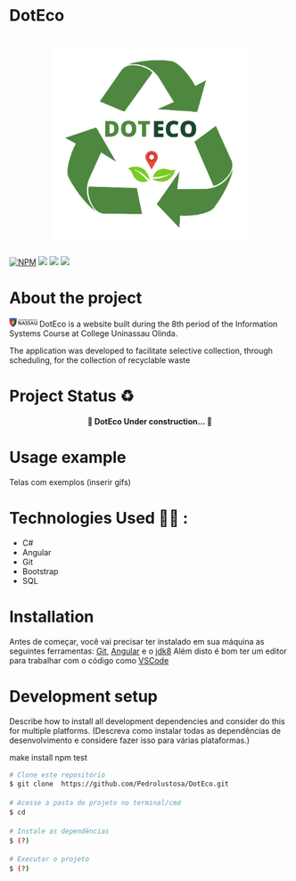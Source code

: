 # DotEco
<h1 align="center"> 
<img src="Alvaro/assets/Img/Logo_DotEco.png" width="350px" height= "350px">
</h1>

[![NPM](https://img.shields.io/npm/l/react)](https://github.com/AlvaroLauriano/DotEco_Readme/blob/main/LICENSE) ![ ](https://img.shields.io/badge/website-DOTECO-COLOR) ![ ](https://img.shields.io/badge/Sustainability-COLOR) ![ ](https://img.shields.io/badge/Recycling-COLOR) 



# About the project

<img src="assets/Img/Logo_Uninassau.png"> DotEco is a website built during the 8th period of the Information Systems Course at College Uninassau Olinda.

The application was developed to facilitate selective collection, through scheduling, for the collection of recyclable waste


# Project Status ♻️

<h4 align="center"> 
	🚧 DotEco Under construction... 🚧
</h4>

# Usage example
Telas com exemplos (inserir gifs)


# Technologies Used 👩‍💻 :
- C# 
- Angular
- Git
- Bootstrap
- SQL




# Installation

Antes de começar, você vai precisar ter instalado em sua máquina as seguintes ferramentas:
[Git](https://git-scm.com), [Angular](https://angular.io/cli) e o  [jdk8](https://www.oracle.com/br/java/technologies/javase/javase-jdk8-downloads.html)
Além disto é bom ter um editor para trabalhar com o código como [VSCode](https://code.visualstudio.com/)


# Development setup

Describe how to install all development dependencies and consider do this for multiple platforms. (Descreva como instalar todas as dependências de desenvolvimento e considere fazer isso para várias plataformas.)

make install
npm test


```bash
# Clone este repositório
$ git clone  https://github.com/Pedrolustosa/DotEco.git

# Acesse a pasta do projeto no terminal/cmd
$ cd 

# Instale as dependências
$ (?)

# Executar o projeto
$ (?)








